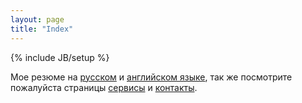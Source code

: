 ```yaml
---
layout: page
title: "Index"
---
```

{% include JB/setup %}

Мое резюме на [русском](/about/cv.html) и [английском языке](/about/cv.eng.html), так же посмотрите пожалуйста страницы [сервисы](/services.html) и [контакты](/contacts.html).
